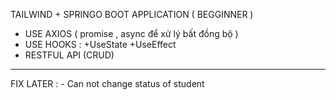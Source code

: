 TAILWIND + SPRINGO BOOT APPLICATION ( BEGGINNER ) 
- USE AXIOS  ( promise , async để xử lý bất đồng bộ )
- USE HOOKS :
  +UseState
  +UseEffect
- RESTFUL API (CRUD)
-------------------------------
FIX LATER : - Can not change status of student
